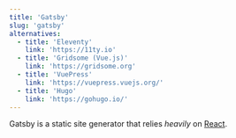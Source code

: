 ```yaml
---
title: 'Gatsby'
slug: 'gatsby'
alternatives:
  - title: 'Eleventy'
    link: 'https://11ty.io'
  - title: 'Gridsome (Vue.js)'
    link: 'https://gridsome.org'
  - title: 'VuePress'
    link: 'https://vuepress.vuejs.org/'
  - title: 'Hugo'
    link: 'https://gohugo.io/'
---
```


Gatsby is a static site generator that relies _heavily_ on [React](#react).
